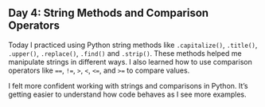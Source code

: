 ## Day 4: String Methods and Comparison Operators

Today I practiced using Python string methods like `.capitalize()`, `.title()`, `.upper()`, `.replace()`, `.find()` and `.strip()`. These methods helped me manipulate strings in different ways. I also learned how to use comparison operators like `==`, `!=`, `>`, `<`, `<=`, and `>=` to compare values.

I felt more confident working with strings and comparisons in Python. It’s getting easier to understand how code behaves as I see more examples.